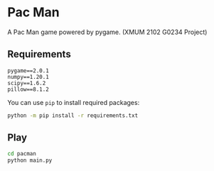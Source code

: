 # Pac Man

A Pac Man game powered by pygame. (XMUM 2102 G0234 Project)

## Requirements

```
pygame==2.0.1
numpy==1.20.1
scipy==1.6.2
pillow==8.1.2
```

You can use `pip` to install required packages:
```sh
python -m pip install -r requirements.txt
```

## Play

```sh
cd pacman
python main.py
```

